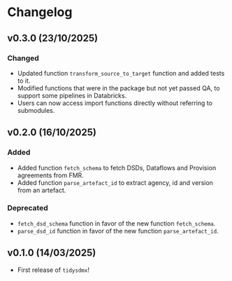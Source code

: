# Changelog

<!--next-version-placeholder-->
## v0.3.0 (23/10/2025)
### Changed

- Updated function `transform_source_to_target` function and added tests to it.
- Modified functions that were in the package but not yet passed QA, to support some pipelines in Databricks.
- Users can now access import functions directly without referring to submodules.

## v0.2.0 (16/10/2025)
### Added

- Added function `fetch_schema` to fetch DSDs, Dataflows and Provision agreements from FMR.
- Added function `parse_artefact_id` to extract agency, id and version from an artefact.

### Deprecated

- `fetch_dsd_schema` function in favor of the new function `fetch_schema`.
- `parse_dsd_id` function in favor of the new function `parse_artefact_id`.


## v0.1.0 (14/03/2025)
- First release of `tidysdmx`!
